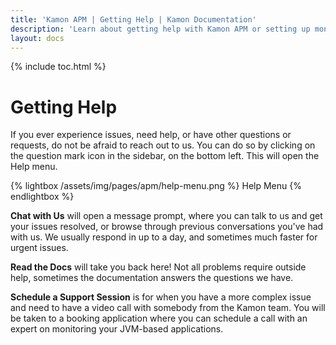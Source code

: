 ```yaml
---
title: 'Kamon APM | Getting Help | Kamon Documentation'
description: 'Learn about getting help with Kamon APM or setting up monitoring and instrumentation in your application'
layout: docs
---
```


{% include toc.html %}

Getting Help
=============

If you ever experience issues, need help, or have other questions or requests, do not be afraid to reach out to us. You can do so by clicking on the question mark icon in the sidebar, on the bottom left. This will open the Help menu.

{% lightbox /assets/img/pages/apm/help-menu.png %}
Help Menu
{% endlightbox %}

**Chat with Us** will open a message prompt, where you can talk to us and get your issues resolved, or browse through previous conversations you've had with us. We usually respond in up to a day, and sometimes much faster for urgent issues.

**Read the Docs** will take you back here! Not all problems require outside help, sometimes the documentation answers the questions we have.

**Schedule a Support Session** is for when you have a more complex issue and need to have a video call with somebody from the Kamon team. You will be taken to a booking application where you can schedule a call with an expert on monitoring your JVM-based applications.
